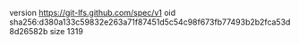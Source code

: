 version https://git-lfs.github.com/spec/v1
oid sha256:d380a133c59832e263a71f87451d5c54c98f673fb77493b2b2fca53d8d26582b
size 1319
